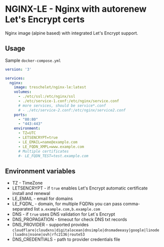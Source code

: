 # NGINX-LE - Nginx with autorenew Let's Encrypt certs
Nginx image (alpine based) with integrated Let's Encrypt support.

## Usage
Sample `docker-compose.yml`

```yml
version: '3'

services:
  nginx:
    image: treschelet/nginx-le:latest
    volumes:
      - ./etc/ssl:/etc/nginx/ssl
      - ./etc/service-1.conf:/etc/nginx/service.conf
      # more services, should be service*.conf
      # - ./etc/service-2.conf:/etc/nginx/service2.conf
    ports:
      - "80:80"
      - "443:443"
    environment:
      - TZ=UTC
      - LETSENCRYPT=true
      - LE_EMAIL=name@example.com
      - LE_FQDN_XMPL=www.example.com
      # Multiple certificates
      #- LE_FQDN_TEST=test.example.com
```

## Environment variables
- TZ - TimeZone
- LETSENCRYPT - if `true` enables Let's Encrypt automatic certificate install and renewal
- LE_EMAIL - email for domains
- LE_FQDN_<label> - domain, for multiple FQDNs you can pass comma-separated list `a.example.com,b.example.com`
- DNS - if `true` uses DNS validation for Let`s Encrypt
- DNS_PROPAGATION - timeout for check DNS txt records
- DNS_PROVIDER - supported provides `cloudflare|cloudxns|digitalocean|dnsimple|dnsmadeeasy|google|linode|luadns|nsone|ovh|rfc2136|route53`
- DNS_CREDENTIALS - path to provider credentials file
